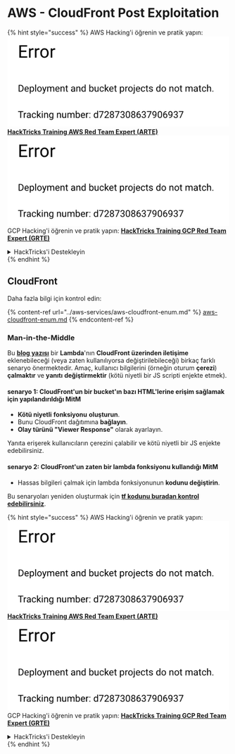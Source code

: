 # AWS - CloudFront Post Exploitation

{% hint style="success" %}
AWS Hacking'i öğrenin ve pratik yapın:<img src="../../../.gitbook/assets/image (1) (1).png" alt="" data-size="line">[**HackTricks Training AWS Red Team Expert (ARTE)**](https://training.hacktricks.xyz/courses/arte)<img src="../../../.gitbook/assets/image (1) (1).png" alt="" data-size="line">\
GCP Hacking'i öğrenin ve pratik yapın: <img src="../../../.gitbook/assets/image (2).png" alt="" data-size="line">[**HackTricks Training GCP Red Team Expert (GRTE)**<img src="../../../.gitbook/assets/image (2).png" alt="" data-size="line">](https://training.hacktricks.xyz/courses/grte)

<details>

<summary>HackTricks'i Destekleyin</summary>

* [**abonelik planlarını**](https://github.com/sponsors/carlospolop) kontrol edin!
* **💬 [**Discord grubuna**](https://discord.gg/hRep4RUj7f) veya [**telegram grubuna**](https://t.me/peass) katılın ya da **Twitter'da** 🐦 [**@hacktricks\_live**](https://twitter.com/hacktricks\_live)**'i takip edin.**
* **Hacking ipuçlarını paylaşmak için** [**HackTricks**](https://github.com/carlospolop/hacktricks) ve [**HackTricks Cloud**](https://github.com/carlospolop/hacktricks-cloud) github reposuna PR gönderin.

</details>
{% endhint %}

## CloudFront

Daha fazla bilgi için kontrol edin:

{% content-ref url="../aws-services/aws-cloudfront-enum.md" %}
[aws-cloudfront-enum.md](../aws-services/aws-cloudfront-enum.md)
{% endcontent-ref %}

### Man-in-the-Middle

Bu [**blog yazısı**](https://medium.com/@adan.alvarez/how-attackers-can-misuse-aws-cloudfront-access-to-make-it-rain-cookies-acf9ce87541c) bir **Lambda**'nın **CloudFront üzerinden iletişime** eklenebileceği (veya zaten kullanılıyorsa değiştirilebileceği) birkaç farklı senaryo önermektedir. Amaç, kullanıcı bilgilerini (örneğin oturum **çerezi**) **çalmaktır** ve **yanıtı** **değiştirmektir** (kötü niyetli bir JS scripti enjekte etmek).

#### senaryo 1: CloudFront'un bir bucket'ın bazı HTML'lerine erişim sağlamak için yapılandırıldığı MitM

* **Kötü niyetli** **fonksiyonu** **oluşturun**.
* Bunu CloudFront dağıtımına **bağlayın**.
* **Olay türünü "Viewer Response"** olarak ayarlayın.

Yanıta erişerek kullanıcıların çerezini çalabilir ve kötü niyetli bir JS enjekte edebilirsiniz.

#### senaryo 2: CloudFront'un zaten bir lambda fonksiyonu kullandığı MitM

* Hassas bilgileri çalmak için lambda fonksiyonunun **kodunu değiştirin**.

Bu senaryoları yeniden oluşturmak için [**tf kodunu buradan kontrol edebilirsiniz**](https://github.com/adanalvarez/AWS-Attack-Scenarios/tree/main).

{% hint style="success" %}
AWS Hacking'i öğrenin ve pratik yapın:<img src="../../../.gitbook/assets/image (1) (1).png" alt="" data-size="line">[**HackTricks Training AWS Red Team Expert (ARTE)**](https://training.hacktricks.xyz/courses/arte)<img src="../../../.gitbook/assets/image (1) (1).png" alt="" data-size="line">\
GCP Hacking'i öğrenin ve pratik yapın: <img src="../../../.gitbook/assets/image (2).png" alt="" data-size="line">[**HackTricks Training GCP Red Team Expert (GRTE)**<img src="../../../.gitbook/assets/image (2).png" alt="" data-size="line">](https://training.hacktricks.xyz/courses/grte)

<details>

<summary>HackTricks'i Destekleyin</summary>

* [**abonelik planlarını**](https://github.com/sponsors/carlospolop) kontrol edin!
* **💬 [**Discord grubuna**](https://discord.gg/hRep4RUj7f) veya [**telegram grubuna**](https://t.me/peass) katılın ya da **Twitter'da** 🐦 [**@hacktricks\_live**](https://twitter.com/hacktricks\_live)**'i takip edin.**
* **Hacking ipuçlarını paylaşmak için** [**HackTricks**](https://github.com/carlospolop/hacktricks) ve [**HackTricks Cloud**](https://github.com/carlospolop/hacktricks-cloud) github reposuna PR gönderin.

</details>
{% endhint %}
